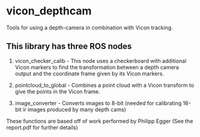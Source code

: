 # vicon_depthcam

Tools for using a depth-camera in combination with Vicon tracking.

## This library has three ROS nodes

1) vicon_checker_calib - This node uses a checkerboard with additional Vicon markers to find the transformation between a depth camera output and the coordinate frame given by its Vicon markers.

2) pointcloud_to_global - Combines a point cloud with a Vicon transform to give the points in the Vicon frame.

3) image_converter - Converts images to 8-bit (needed for calibrating 16-bit ir images produced by many depth cams)

These functions are based off of work performed by Philipp Egger (See the report.pdf for further details)
